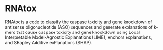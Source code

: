 # RNAtox
RNAtox is a code to classify the caspase toxicity and gene knockdown of antisense oligonucleotide (ASO) sequences and generate explanations of k-mers that cause caspase toxicity and gene knockdown using Local Interpretable Model-Agnostic Explanations (LIME), Anchors explanations, and SHapley Additive exPlanations (SHAP).
